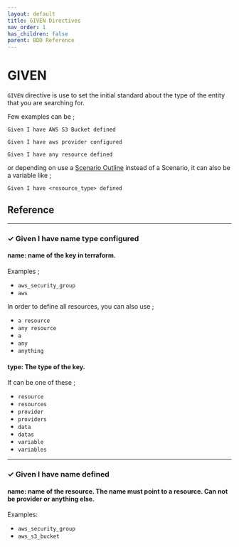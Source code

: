 ```yaml
---
layout: default
title: GIVEN Directives
nav_order: 1
has_children: false
parent: BDD Reference
---
```


# GIVEN

`GIVEN` directive is use to set the initial standard about the type of the entity that you are searching for.

Few examples can be ;

```gherkin
Given I have AWS S3 Bucket defined
```

```gherkin
Given I have aws provider configured
```

```gherkin
Given I have any resource defined
```

or depending on use a [Scenario Outline](/pages/bdd-references#Scenario) instead of a Scenario, it can also 
be a variable like ;

```gherkin
Given I have <resource_type> defined
```

## Reference

----------------------
### <span>&#10003;</span> <span class="d-inline-block p-1 text-xs text-grey-lt-000 bg-green-200">Given</span> I have <span class="d-inline-block p-1 text-xs text-grey-lt-000 bg-yellow-200">name</span> <span class="d-inline-block p-1 text-xs text-grey-lt-000 bg-blue-300">type</span> configured 

#### <span class="d-inline-block p-1 text-grey-lt-000 bg-yellow-200">name</span>: name of the key in terraform. 

Examples ;

* `aws_security_group`
* `aws`

In order to define all resources, you can also use ;

* `a resource`
* `any resource`
* `a`
* `any`
* `anything` 



#### <span class="d-inline-block p-1 text-grey-lt-000 bg-blue-300">type</span>: The type of the key.

If can be one of these ;

* `resource`
* `resources`
* `provider`
* `providers`
* `data`
* `datas`
* `variable`
* `variables`

----------------------

### <span>&#10003;</span> <span class="d-inline-block p-1 text-xs text-grey-lt-000 bg-green-200">Given</span> I have <span class="d-inline-block p-1 text-xs text-grey-lt-000 bg-yellow-200">name</span> defined 

#### <span class="d-inline-block p-1 text-grey-lt-000 bg-yellow-200">name</span>: name of the resource. The name must point to a resource. Can not be provider or anything else.

Examples:

* `aws_security_group`
* `aws_s3_bucket`

